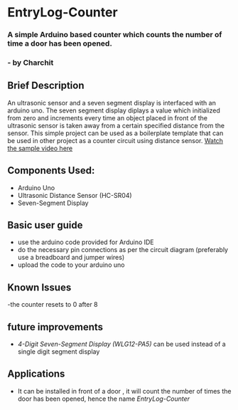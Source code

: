 # EntryLog-Counter
### A simple Arduino based counter which counts the number of time a door has been opened.
### - by Charchit 
## Brief Description
An ultrasonic sensor and a seven segment display is interfaced with an arduino uno. The seven segment display diplays a value which initialized from zero and increments every time an object placed in front of the ultrasonic sensor is taken away from a certain specified distance from the sensor. This simple project can be used as a boilerplate template that can be used in other project as a counter circuit using distance sensor.
[Watch the sample video here](https://drive.google.com/file/d/1Zn_47Y1QejGaejkwp1mjF1is82TPK_4K/view?usp=drivesdk)

## Components Used:
- Arduino Uno
- Ultrasonic Distance Sensor (HC-SR04)
- Seven-Segment Display

## Basic user guide
- use the arduino code provided for Arduino IDE
- do the necessary pin connections as per the circuit diagram (preferably use a breadboard and jumper wires)
- upload the code to your arduino uno 

## Known Issues
-the counter resets to 0 after 8 

## future improvements
- *4-Digit Seven-Segment Display (WLG12-PA5)* can be used instead of a single digit segment display

## Applications
- It can be installed in front of a door , it will count the number of times the door has been opened, hence the name *EntryLog-Counter*
  
